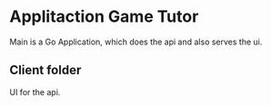 # Applitaction Game Tutor

Main is a Go Application, which does the api and also serves the ui.

## Client folder

UI for the api.

